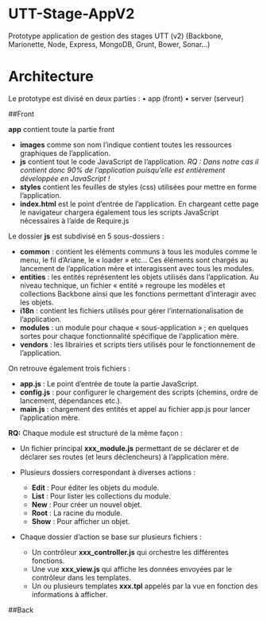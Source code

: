 UTT-Stage-AppV2
===============

Prototype application de gestion des stages UTT (v2) (Backbone, Marionette, Node, Express, MongoDB, Grunt, Bower, Sonar...)

# Architecture

Le prototype est divisé en deux parties : 
•	app (front)
•	server (serveur)

##Front

**app** contient toute la partie front
- **images** comme son nom l’indique contient toutes les ressources graphiques de l’application.
- **js** contient tout le code JavaScript de l’application.
  *RQ : Dans notre cas il contient donc 90% de l’application puisqu’elle est entièrement développée en JavaScript !*
- **styles** contient les feuilles de styles (css) utilisées pour mettre en forme l’application.
- **index.html** est le point d’entrée de l’application. En chargeant cette page le navigateur chargera également tous les scripts JavaScript nécessaires à l’aide de Require.js


Le dossier **js** est subdivisé en 5 sous-dossiers :
- **common** : contient les éléments communs à tous les modules comme le menu, le fil d’Ariane, le « loader » etc… Ces éléments sont chargés au lancement de l’application mère et interagissent avec tous les modules.
- **entities** : les entités représentent les objets utilisés dans l’application. Au niveau technique, un fichier « entité » regroupe les modèles et collections Backbone ainsi que les fonctions permettant d’interagir avec les objets.
- **i18n** : contient les fichiers utilisés pour gérer l’internationalisation de l’application.
- **modules** : un module pour chaque « sous-application » ; en quelques sortes pour chaque fonctionnalité spécifique de l’application mère.
- **vendors** : les librairies et scripts tiers utilisés pour le fonctionnement de l’application. 

On retrouve également trois fichiers :
- **app.js** : Le point d’entrée de toute la partie JavaScript.
- **config.js** : pour configurer le chargement des scripts (chemins, ordre de lancement, dépendances etc.).
- **main.js** : chargement des entités et appel au fichier app.js pour lancer l’application mère.


**RQ:** Chaque module est structuré de la même façon :
- Un fichier principal **xxx_module.js** permettant de se déclarer et de déclarer ses routes (et leurs déclencheurs) à l’application mère.

- Plusieurs dossiers correspondant à diverses actions :
  - **Edit** : Pour éditer les objets du module.
  - **List** : Pour lister les collections du module.
  - **New** : Pour créer un nouvel objet.
  - **Root** : La racine du module.
  - **Show** : Pour afficher un objet.

- Chaque dossier d’action se base sur plusieurs fichiers :
  - Un contrôleur **xxx_controller.js** qui orchestre les différentes fonctions.
  - Une vue **xxx_view.js** qui affiche les données envoyées par le contrôleur dans les templates.
  - Un ou plusieurs templates **xxx.tpl** appelés par la vue en fonction des informations à afficher.

##Back
